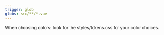 ```yaml
---
trigger: glob
globs: src/**/*.vue
---
```


When choosing colors: look for the styles/tokens.css for your color choices.